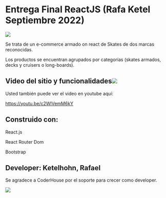 # Entrega Final ReactJS (Rafa Ketel Septiembre 2022)

![](https://res.cloudinary.com/lechon/image/upload/v1664119710/skates/logo_mini_mmlahs.png)

Se trata de un e-commerce armado on react de Skates de dos marcas reconocidas.

Los productos se encuentran agrupados por categorías (skates armados, decks y cruisers o long-boards).



## Video del sitio y funcionalidades![](https://res.cloudinary.com/lechon/image/upload/v1664121713/skates/youtube_mhdj6c.png)

Usted también puede ver el video en youtube aquí:

https://youtu.be/c2WlVemM6kY

## Construido con:

React.js

React Router Dom

Bootstrap


## Developer: Ketelhohn, Rafael
Se agradece a CoderHouse por el soporte para crecer como developer.

![](https://res.cloudinary.com/lechon/image/upload/v1664121590/skates/banner_bzsydx.jpg)
